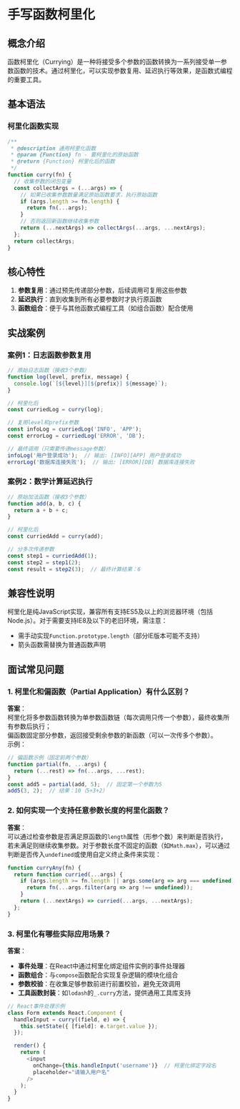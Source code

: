 # 手写函数柯里化

## 概念介绍

函数柯里化（Currying）是一种将接受多个参数的函数转换为一系列接受单一参数函数的技术。通过柯里化，可以实现参数复用、延迟执行等效果，是函数式编程的重要工具。

## 基本语法

### 柯里化函数实现
```javascript
/**
 * @description 通用柯里化函数
 * @param {Function} fn - 要柯里化的原始函数
 * @return {Function} 柯里化后的函数
 */
function curry(fn) {
  // 收集参数的闭包变量
  const collectArgs = (...args) => {
    // 如果已收集参数数量满足原始函数要求，执行原始函数
    if (args.length >= fn.length) {
      return fn(...args);
    }
    // 否则返回新函数继续收集参数
    return (...nextArgs) => collectArgs(...args, ...nextArgs);
  };
  return collectArgs;
}
```

## 核心特性

1. **参数复用**：通过预先传递部分参数，后续调用可复用这些参数
2. **延迟执行**：直到收集到所有必要参数时才执行原函数
3. **函数组合**：便于与其他函数式编程工具（如组合函数）配合使用

## 实战案例

### 案例1：日志函数参数复用
```javascript
// 原始日志函数（接收3个参数）
function log(level, prefix, message) {
  console.log(`[${level}][${prefix}] ${message}`);
}

// 柯里化后
const curriedLog = curry(log);

// 复用level和prefix参数
const infoLog = curriedLog('INFO', 'APP');
const errorLog = curriedLog('ERROR', 'DB');

// 最终调用（只需要传递message参数）
infoLog('用户登录成功');  // 输出: [INFO][APP] 用户登录成功
errorLog('数据库连接失败');  // 输出: [ERROR][DB] 数据库连接失败
```

### 案例2：数学计算延迟执行
```javascript
// 原始加法函数（接收3个参数）
function add(a, b, c) {
  return a + b + c;
}

// 柯里化后
const curriedAdd = curry(add);

// 分多次传递参数
const step1 = curriedAdd(1);
const step2 = step1(2);
const result = step2(3);  // 最终计算结果：6
```

## 兼容性说明

柯里化是纯JavaScript实现，兼容所有支持ES5及以上的浏览器环境（包括Node.js）。对于需要支持IE8及以下的老旧环境，需注意：
- 需手动实现`Function.prototype.length`（部分IE版本可能不支持）
- 箭头函数需替换为普通函数声明

## 面试常见问题

### 1. 柯里化和偏函数（Partial Application）有什么区别？
**答案**：  
柯里化将多参数函数转换为单参数函数链（每次调用只传一个参数），最终收集所有参数后执行；  
偏函数固定部分参数，返回接受剩余参数的新函数（可以一次传多个参数）。  
示例：  
```javascript
// 偏函数示例（固定前两个参数）
function partial(fn, ...args) {
  return (...rest) => fn(...args, ...rest);
}
const add5 = partial(add, 5);  // 固定第一个参数为5
add5(3, 2);  // 结果：10（5+3+2）
```

### 2. 如何实现一个支持任意参数长度的柯里化函数？
**答案**：  
可以通过检查参数是否满足原函数的`length`属性（形参个数）来判断是否执行，若未满足则继续收集参数。对于参数长度不固定的函数（如`Math.max`），可以通过判断是否传入`undefined`或使用自定义终止条件来实现：
```javascript
function curryAny(fn) {
  return function curried(...args) {
    if (args.length >= fn.length || args.some(arg => arg === undefined)) {
      return fn(...args.filter(arg => arg !== undefined));
    }
    return (...nextArgs) => curried(...args, ...nextArgs);
  };
}
```

### 3. 柯里化有哪些实际应用场景？
**答案**：  
- **事件处理**：在React中通过柯里化绑定组件实例的事件处理器
- **函数组合**：与`compose`函数配合实现复杂逻辑的模块化组合
- **参数校验**：在收集足够参数前进行前置校验，避免无效调用
- **工具函数封装**：如`lodash`的`_.curry`方法，提供通用工具库支持
```javascript
// React事件处理示例
class Form extends React.Component {
  handleInput = curry((field, e) => {
    this.setState({ [field]: e.target.value });
  });

  render() {
    return (
      <input 
        onChange={this.handleInput('username')}  // 柯里化绑定字段名
        placeholder="请输入用户名"
      />
    );
  }
}
```